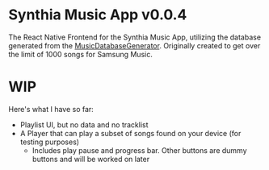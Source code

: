 # Synthia Music App v0.0.4
The React Native Frontend for the Synthia Music App, utilizing the database generated from the [MusicDatabaseGenerator](https://github.com/JeffreyGaydos/music-database-generator). Originally created to get over the limit of 1000 songs for Samsung Music.

# WIP
Here's what I have so far:
- Playlist UI, but no data and no tracklist
- A Player that can play a subset of songs found on your device (for testing purposes)
  - Includes play pause and progress bar. Other buttons are dummy buttons and will be worked on later